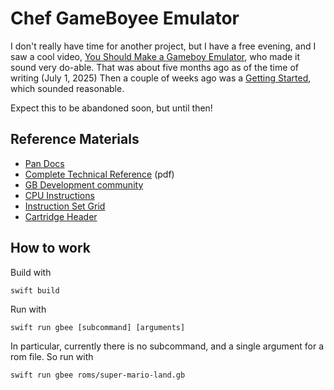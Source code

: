 # Chef GameBoyee Emulator

I don't really have time for another project, but I have a free evening,
and I saw a cool video, [You Should Make a Gameboy Emulator](https://www.youtube.com/watch?v=hy2yY5a1Z-0), who made it sound very do-able. That was about
five months ago as of the time of writing (July 1, 2025)  Then a couple of
weeks ago was a [Getting Started](https://www.youtube.com/watch?v=SCHlyX2sFN8),
which sounded reasonable.

Expect this to be abandoned soon, but until then!

## Reference Materials

* [Pan Docs](https://gbdev.io/pandocs/)
* [Complete Technical Reference](https://gekkio.fi/files/gb-docs/gbctr.pdf) (pdf)
* [GB Development community](https://gbdev.io/)
* [CPU Instructions](https://rgbds.gbdev.io/docs/v0.9.2/gbz80.7)
* [Instruction Set Grid](https://gbdev.io/gb-opcodes/optables/)
* [Cartridge Header](https://gbdev.io/pandocs/The_Cartridge_Header.html)

## How to work

Build with

```
swift build
```

Run with

```
swift run gbee [subcommand] [arguments]
```

In particular, currently there is no subcommand, and a single argument
for a rom file.  So run with

```
swift run gbee roms/super-mario-land.gb
```
